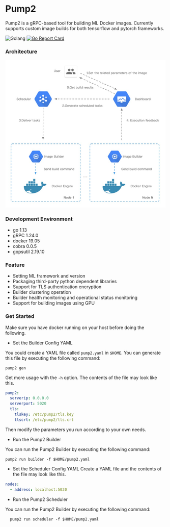 # Pump2 
Pump2 is a gRPC-based tool for building ML Docker images. 
Currently supports custom image builds for both tensorflow and pytorch frameworks.

![Golang](https://img.shields.io/badge/Language%20-go-green)
[![Go Report Card](https://goreportcard.com/badge/github.com/NJUPT-ISL/Pump2)](https://goreportcard.com/report/github.com/NJUPT-ISL/Pump2)

### Architecture
![Arch](https://github.com/NJUPT-ISL/Pump2/blob/master/img/Pump2.jpg)

### Development Environment

- go 1.13
- gRPC 1.24.0
- docker 19.05
- cobra 0.0.5
- gopsutil 2.19.10

### Feature
- Setting ML framework and version
- Packaging third-party python dependent libraries
- Support for TLS authentication encryption
- Builder clustering operation
- Builder health monitoring and operational status monitoring
- Support for building images using GPU

### Get Started
Make sure you have docker running on your host before doing the following.

- Set the Builder Config YAML

You could create a YAML file called `pump2.yaml` in `$HOME`.
You can generate this file by executing the following command:
```shell script
pump2 gen
```
Get more usage with the `-h` option.
The contents of the file may look like this.
```yaml
pump2:
  serverip: 0.0.0.0
  serverport: 5020
  tls:
    tlskey: /etc/pump2/tls.key
    tlscrt: /etc/pump2/tls.crt
```
Then modify the parameters you run according to your own needs.
- Run the Pump2 Builder

You can run the Pump2 Builder by executing the following command:
```shell script
pump2 run builder -f $HOME/pump2.yaml
```

- Set the Scheduler Config YAML
Create a YAML file and the contents of the file may look like this.
```yaml
nodes:
  - address: localhost:5020
```
- Run the Pump2 Scheduler
  
You can run the Pump2 Builder by executing the following command:
```shell script
  pump2 run scheduler -f $HOME/pump2.yaml
```